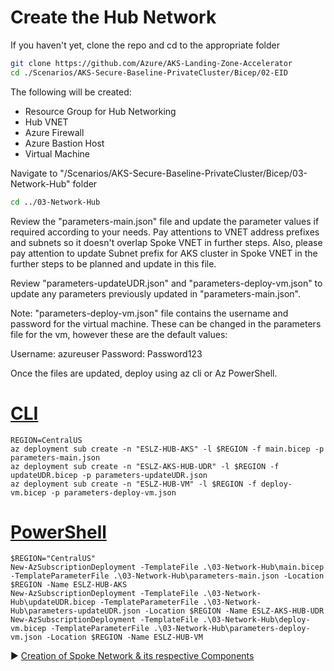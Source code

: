 # Create the Hub Network

If you haven't yet, clone the repo and cd to the appropriate folder

```bash
git clone https://github.com/Azure/AKS-Landing-Zone-Accelerator
cd ./Scenarios/AKS-Secure-Baseline-PrivateCluster/Bicep/02-EID
```

The following will be created:

* Resource Group for Hub Networking
* Hub VNET
* Azure Firewall
* Azure Bastion Host
* Virtual Machine

Navigate to "/Scenarios/AKS-Secure-Baseline-PrivateCluster/Bicep/03-Network-Hub" folder

```bash
cd ../03-Network-Hub
```

Review the "parameters-main.json" file and update the parameter values if required according to your needs. Pay attentions to VNET address prefixes and subnets so it doesn't overlap Spoke VNET in further steps. Also, please pay attention to update Subnet prefix for AKS cluster in Spoke VNET in the further steps to be planned and update in this file.

Review "parameters-updateUDR.json" and "parameters-deploy-vm.json" to update any parameters previously updated in "parameters-main.json".

Note: "parameters-deploy-vm.json" file contains the username and password for the virtual machine. These can be changed in the parameters file for the vm, however these are the default values:

Username: azureuser
Password: Password123

Once the files are updated, deploy using az cli or Az PowerShell.

# [CLI](#tab/CLI)

```azurecli
REGION=CentralUS
az deployment sub create -n "ESLZ-HUB-AKS" -l $REGION -f main.bicep -p parameters-main.json
az deployment sub create -n "ESLZ-AKS-HUB-UDR" -l $REGION -f updateUDR.bicep -p parameters-updateUDR.json
az deployment sub create -n "ESLZ-HUB-VM" -l $REGION -f deploy-vm.bicep -p parameters-deploy-vm.json
```

# [PowerShell](#tab/PowerShell)

```azurepowershell
$REGION="CentralUS"
New-AzSubscriptionDeployment -TemplateFile .\03-Network-Hub\main.bicep -TemplateParameterFile .\03-Network-Hub\parameters-main.json -Location $REGION -Name ESLZ-HUB-AKS
New-AzSubscriptionDeployment -TemplateFile .\03-Network-Hub\updateUDR.bicep -TemplateParameterFile .\03-Network-Hub\parameters-updateUDR.json -Location $REGION -Name ESLZ-AKS-HUB-UDR
New-AzSubscriptionDeployment -TemplateFile .\03-Network-Hub\deploy-vm.bicep -TemplateParameterFile .\03-Network-Hub\parameters-deploy-vm.json -Location $REGION -Name ESLZ-HUB-VM
```

:arrow_forward: [Creation of Spoke Network & its respective Components](./04-network-lz.md)
